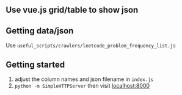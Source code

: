 ## Use vue.js grid/table to show json

## Getting data/json
Use `useful_scripts/crawlers/leetcode_problem_frequency_list.js`

## Getting started
1. adjust the column names and json filename in `index.js`
2. `python -m SimpleHTTPServer` then visit <localhost:8000>

